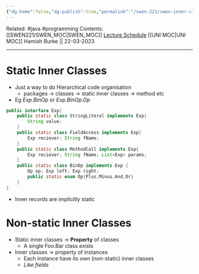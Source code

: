 ```yaml
---
{"dg-home":false,"dg-publish":true,"permalink":"/swen-221/swen-inner-classes/","dgPassFrontmatter":true}
---
```


Related: #java #programming 
Contents: [[SWEN221/SWEN_MOC\|SWEN_MOC]]
[Lecture Schedule](https://ecs.wgtn.ac.nz/Courses/SWEN221_2023T1/LectureSchedule)
[[UNI MOC\|UNI MOC]]
Hamish Burke || 22-03-2023
***

# Static Inner Classes
- Just a way to do Hierarchical code organisation
	- packages -> classes -> static inner classes -> method etc
- Eg *Exp.BinOp* or *Exp.BinOp.Op*
```java
public interface Exp{
	public static class StringLiteral implements Exp{
		String value;
	}
	public static class FieldAccess implements Exp{
		Exp reciever; String fName;
	}
	public static class MethodCall implements Exp{
		Exp reciever; String fName; List<Exp> params;
	}
	public static class BinOp implements Exp {
		Op op; Exp left; Exp right;
		public static enum Op{Plus,Minus,And,Or}
	}
}
```

- Inner records are implicitly static

# Non-static Inner Classes
- Static inner classes -> **Property** of classes
	- A single Foo.Bar class exists
- Inner classes -> property of instances
	- Each instance have its own (non-static) inner classes
	- *Like fields*






